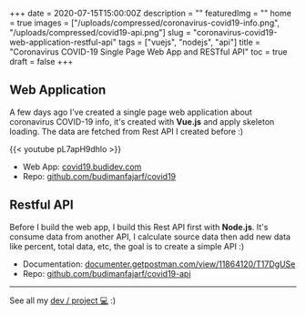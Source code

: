 +++
date = 2020-07-15T15:00:00Z
description = ""
featuredImg = ""
home = true
images = ["/uploads/compressed/coronavirus-covid19-info.png", "/uploads/compressed/covid19-api.png"]
slug = "coronavirus-covid19-web-application-restful-api"
tags = ["vuejs", "nodejs", "api"]
title = "Coronavirus COVID-19 Single Page Web App and RESTful API"
toc = true
draft = false
+++
## Web Application

A few days ago I've created a single page web application about coronavirus COVID-19 info, it's created with **Vue.js** and apply skeleton loading. The data are fetched from Rest API I created before :)

{{< youtube pL7apH9dhlo >}}

* Web App: [covid19.budidev.com](https://covid19.budidev.com "Web App COVID-19 Info")
* Repo: [github.com/budimanfajarf/covid19](https://github.com/budimanfajarf/covid19 "Repository Web App COVID-19")

## Restful API

Before I build the web app, I build this Rest API first with **Node.js**. It's consume data from another API, I calculate source data then add new data like percent, total data, etc, the goal is to create a simple API :)

* Documentation: [documenter.getpostman.com/view/11864120/T17DgUSe](https://documenter.getpostman.com/view/11864120/T17DgUSe "Documentation COVID-19 RESTful API")
* Repo: [github.com/budimanfajarf/covid19-api](https://github.com/budimanfajarf/covid19-api "Repository COVID-19 RESTful API")

***

See all my [dev / project 💻](/dev "Dev / Project by budimanfajarf") :)
